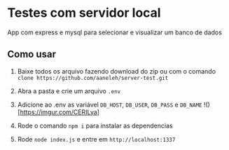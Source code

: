 # Testes com servidor local 

App com express e mysql para selecionar e visualizar um banco de dados

## Como usar

1. Baixe todos os arquivo fazendo download do zip ou com o comando `clone https://github.com/aaneleh/server-test.git`

2. Abra a pasta e crie um arquivo `.env`

3. Adicione ao .env as variável `DB_HOST`, `DB_USER`, `DB_PASS` e `DB_NAME`
!()[https://imgur.com/CERILya]


4. Rode o comando `npm i` para instalar as dependencias 

5. Rode `node index.js` e entre em `http://localhost:1337`
